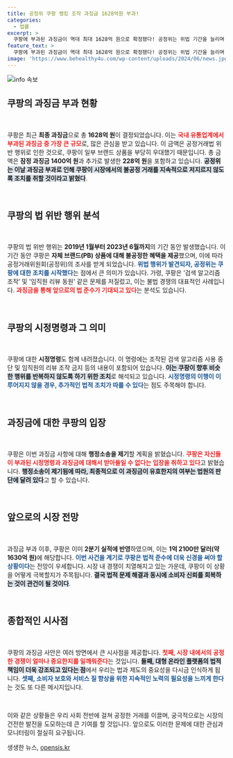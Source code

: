 ```yaml
---
title: 공정위 쿠팡 랭킹 조작 과징금 1628억원 부과!
categories:
  - 법률
excerpt: >
  쿠팡에 부과된 과징금이 역대 최대 1628억 원으로 확정됐다! 공정위는 위법 기간을 늘리며 추가 228억 원을 부과했으며, 쿠팡은 행정소송을 예고했다. 이 사태의 향방이 궁금하다면 클릭하세요!
feature_text: >
  쿠팡에 부과된 과징금이 역대 최대 1628억 원으로 확정됐다! 공정위는 위법 기간을 늘리며 추가 228억 원을 부과했으며, 쿠팡은 행정소송을 예고했다. 이 사태의 향방이 궁금하다면 클릭하세요!
image: 'https://www.behealthy4u.com/wp-content/uploads/2024/06/news.jpg'
---
```


<p><img src="https://www.behealthy4u.com/wp-content/uploads/2024/06/news.jpg" alt="info 속보" /></p>

<h2 data-ke-size="size26">쿠팡의 과징금 부과 현황</h2>

<p data-ke-size="size16">&nbsp;</p>

<p>쿠팡은 최근 <strong>최종 과징금</strong>으로 총 <strong>1628억 원</strong>이 결정되었습니다. 이는 <b><span style="color: #ee2323;">국내 유통업계에서 부과된 과징금 중 가장 큰 규모</span></b>로, 많은 관심을 받고 있습니다. 이 금액은 공정거래법 위반 행위로 인한 것으로, 쿠팡이 일부 브랜드 상품을 부당히 우대했기 때문입니다. 총 금액은 <strong>잠정 과징금 1400억 원</strong>과 추가로 발생한 <strong>228억 원</strong>을 포함하고 있습니다. <b><span style="background-color: #21538527;">공정위는 이날 과징금 부과로 인해 쿠팡이 시장에서의 불공정 거래를 지속적으로 저지르지 않도록 조치를 취할 것이라고 밝혔다</span></b>.</p>

<p data-ke-size="size16">&nbsp;</p>

<h2 data-ke-size="size26">쿠팡의 법 위반 행위 분석</h2>

<p data-ke-size="size16">&nbsp;</p>

<p>쿠팡의 법 위반 행위는 <strong>2019년 1월부터 2023년 6월까지</strong>의 기간 동안 발생했습니다. 이 기간 동안 쿠팡은 <strong>자체 브랜드(PB) 상품에 대해 불공정한 혜택을 제공</strong>했으며, 이에 따라 공정거래위원회(공정위)의 조사를 받게 되었습니다. <b><span style="color: #1a5490;">위법 행위가 발견되자, 공정위는 쿠팡에 대한 조치를 시작했다</span></b>는 점에서 큰 의미가 있습니다. 가령, 쿠팡은 ‘검색 알고리즘 조작’ 및 '임직원 리뷰 동원' 같은 문제를 저질렀고, 이는 불법 경쟁의 대표적인 사례입니다. <b><span style="color: #ee2323;">과징금을 통해 앞으로의 법 준수가 기대되고 있다</span></b>는 분석도 있습니다.</p>

<p data-ke-size="size16">&nbsp;</p>

<h2 data-ke-size="size26">쿠팡의 시정명령과 그 의미</h2>

<p data-ke-size="size16">&nbsp;</p>

<p>쿠팡에 대한 <strong>시정명령</strong>도 함께 내려졌습니다. 이 명령에는 조작된 검색 알고리즘 사용 중단 및 임직원의 리뷰 조작 금지 등의 내용이 포함되어 있습니다. <b><span style="background-color: #21538527;">이는 쿠팡이 향후 비슷한 행위를 반복하지 않도록 하기 위한 조치</span></b>로 해석되고 있습니다. <b><span style="color: #1a5490;">시정명령의 이행이 이루어지지 않을 경우, 추가적인 법적 조치가 따를 수 있다</span></b>는 점도 주목해야 합니다.</p>

<p data-ke-size="size16">&nbsp;</p>

<h2 data-ke-size="size26">과징금에 대한 쿠팡의 입장</h2>

<p data-ke-size="size16">&nbsp;</p>

<p>쿠팡은 이번 과징금 사항에 대해 <strong>행정소송을 제기</strong>할 계획을 밝혔습니다. <b><span style="color: #ee2323;">쿠팡은 자신들이 부과된 시정명령과 과징금에 대해서 받아들일 수 없다는 입장을 취하고 있다</span></b>고 밝혔습니다. <b><span style="background-color: #21538527;">행정소송이 제기됨에 따라, 최종적으로 이 과징금이 유효한지의 여부는 법원의 판단에 달려 있다</span></b>고 할 수 있습니다.</p>

<p data-ke-size="size16">&nbsp;</p>

<h2 data-ke-size="size26">앞으로의 시장 전망</h2>

<p data-ke-size="size16">&nbsp;</p>

<p>과징금 부과 이후, 쿠팡은 이미 <strong>2분기 실적에 반영</strong>하였으며, 이는 <strong>1억 2100만 달러(약 1630억 원)</strong>에 해당합니다. <b><span style="color: #1a5490;">이번 사건을 계기로 쿠팡은 법적 준수에 더욱 신경을 써야 할 상황이다</span></b>는 전망이 우세합니다. 시장 내 경쟁이 치열해지고 있는 가운데, 쿠팡이 이 상황을 어떻게 극복할지가 주목됩니다. <b><span style="background-color: #21538527;">결국 법적 문제 해결과 동시에 소비자 신뢰를 회복하는 것이 관건이 될 것이다</span></b>.</p>

<p data-ke-size="size16">&nbsp;</p>

<h2 data-ke-size="size26">종합적인 시사점</h2>

<p data-ke-size="size16">&nbsp;</p>

<p>쿠팡의 과징금 사안은 여러 방면에서 큰 시사점을 제공합니다. <b><span style="color: #ee2323;">첫째, 시장 내에서의 공정한 경쟁이 얼마나 중요한지를 일깨워준다</span></b>는 것입니다. <b><span style="background-color: #21538527;">둘째, 대형 온라인 플랫폼의 법적 책임이 더욱 강조되고 있다는 점</span></b>에서 우리는 법과 제도의 중요성을 다시금 인식하게 됩니다. <b><span style="color: #1a5490;">셋째, 소비자 보호와 서비스 질 향상을 위한 지속적인 노력의 필요성을 느끼게 한다</span></b>는 것도 또 다른 메시지입니다.</p>

<p data-ke-size="size16">&nbsp;</p>

<p>이와 같은 상황들은 우리 사회 전반에 걸쳐 공정한 거래를 이끌며, 궁극적으로는 시장의 건전한 발전을 도모하는데 큰 기여를 할 것입니다. 앞으로도 이러한 문제에 대한 관심과 모니터링이 절실히 요구됩니다.</p>
생생한 뉴스, <a href="https://opensis.kr" rel="dofollow">opensis.kr</a>


